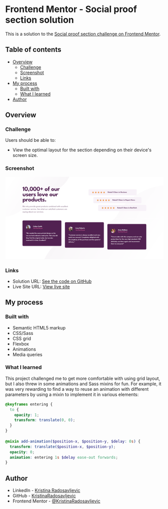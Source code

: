 # Frontend Mentor - Social proof section solution

This is a solution to the [Social proof section challenge on Frontend Mentor](https://www.frontendmentor.io/challenges/social-proof-section-6e0qTv_bA).

## Table of contents

- [Overview](#overview)
  - [Challenge](#challenge)
  - [Screenshot](#screenshot)
  - [Links](#links)
- [My process](#my-process)
  - [Built with](#built-with)
  - [What I learned](#what-i-learned)
- [Author](#author)

## Overview

### Challenge

Users should be able to:

- View the optimal layout for the section depending on their device's screen size.

### Screenshot

![Screenshot of the solution](./images/screenshot.png)

### Links

- Solution URL: [See the code on GitHub](https://github.com/KristinaRadosavljevic/social-proof-section)
- Live Site URL: [View live site](https://social-proof-section-nine-red.vercel.app/)

## My process

### Built with

- Semantic HTML5 markup
- CSS/Sass
- CSS grid
- Flexbox
- Animations
- Media queries

### What I learned

This project challenged me to get more comfortable with using grid layout, but I also threw in some animations and Sass mixins for fun. For example, it was very rewarding to find a way to reuse an animation with different parameters by using a mixin to implement it in various elements:

```scss
@keyframes entering {
  to {
    opacity: 1;
    transform: translate(0, 0);
  }
}

@mixin add-animation($position-x, $position-y, $delay: 0s) {
  transform: translate($position-x, $position-y);
  opacity: 0;
  animation: entering 1s $delay ease-out forwards;
}
```

## Author

- LinkedIn - [Kristina Radosavljevic](https://www.linkedin.com/in/radosavljevic-kristina/)
- GitHub - [KristinaRadosavljevic](https://github.com/KristinaRadosavljevic)
- Frontend Mentor - [@KristinaRadosavljevic](https://www.frontendmentor.io/profile/KristinaRadosavljevic)
